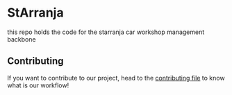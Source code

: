 # StArranja
this repo holds the code for the starranja car workshop management backbone

## Contributing
If you want to contribute to our project, head to the [contributing file](CONTRIBUTING.md) to know what is our workflow!
